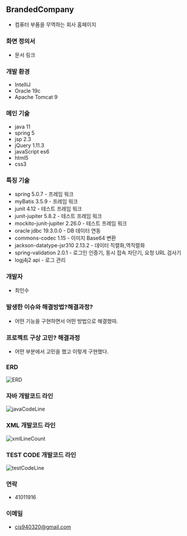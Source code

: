 ## BrandedCompany
* 컴퓨터 부품을 무역하는 회사 홈페이지

### 화면 정의서
*  문서 링크

### 개발 환경
* IntelliJ
* Oracle 19c
* Apache Tomcat 9

### 메인 기술
* java 11
* spring 5
* jsp 2.3
* jQuery 1.11.3
* javaScript es6
* html5
* css3

### 특징 기술
* spring 5.0.7 - 프레임 워크
* myBatis 3.5.9 - 프레임 워크
* junit 4.12 - 테스트 프레임 워크
* junit-jupiter 5.8.2 - 테스트 프레임 워크
* mockito-junit-jupiter 2.26.0 - 테스트 프레임 워크
* oracle jdbc 19.3.0.0 - DB 데이터 연동
* commons-codec 1.15 - 이미지 Base64 변환
* jackson-datatype-jsr310 2.13.2 - 데이터 직렬화,역직렬화
* spring-validation 2.0.1 - 로그인 인증기, 동시 접속 차단기, 요청 URL 검사기
* logj4j2 api - 로그 관리

### 개발자
* 최인수

### 발생한 이슈와 해결방법?해결과정?
*  어떤 기능을 구현하면서 어떤 방법으로 해결했따.

### 프로젝트 구상 고민? 해결과정
*  어떤 부분에서 고민을 했고 이렇게 구현했다.

### ERD
![ERD](https://user-images.githubusercontent.com/49363880/181417239-2bd53605-6fc7-4cab-b43a-30f326758c63.PNG)

### 자바 개발코드 라인
![javaCodeLine](https://user-images.githubusercontent.com/49363880/181418393-cc347d27-2983-4e62-bf5b-6ee0244ec48c.PNG)
### XML 개발코드 라인
![xmlLineCount](https://user-images.githubusercontent.com/49363880/181418451-2a136115-9ea9-4a67-96fb-9040e29d209c.JPG)
### TEST CODE 개발코드 라인
![testCodeLine](https://user-images.githubusercontent.com/49363880/181467415-361ddaf2-5a28-4109-bc79-6c8bf7ccc00a.PNG)
### 연락
* 41011916
### 이메일
* cis940320@gmail.com
